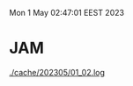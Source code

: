Mon  1 May 02:47:01 EEST 2023
# JAM
<a href='./cache/202305/01_02.log'>./cache/202305/01_02.log</a>

